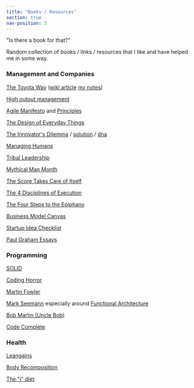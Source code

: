 ```yaml
---
title: "Books / Resources"
section: true
nav-position: 3
---
```


"Is there a book for that?"

Random collection of books / links / resources that I like and have helped me in some way.

### Management and Companies

[The Toyota Way](https://www.amazon.com/Toyota-Way-Management-Principles-Manufacturer/dp/0071392319) ([wiki article](https://en.wikipedia.org/wiki/The_Toyota_Way) [my notes](/booknotes/toyota-way-notes/))

[High output management](https://www.amazon.com/High-Output-Management-Andrew-Grove/dp/0679762884)

[Agile Manifesto](https://agilemanifesto.org/) and [Principles](https://agilemanifesto.org/principles.html)

[The Design of Everyday Things](https://en.wikipedia.org/wiki/The_Design_of_Everyday_Things)

[The Innovator's Dilemma](https://en.wikipedia.org/wiki/The_Innovator%27s_Dilemma) / [solution](https://www.amazon.com/Innovators-Solution-Creating-Sustaining-Successful/dp/1422196577) / [dna](https://www.amazon.com/Innovators-DNA-Mastering-Skills-Disruptive/dp/1491513896)

[Managing Humans](https://www.amazon.com/Managing-Humans-Humorous-Software-Engineering/dp/1430243147)

[Tribal Leadership](https://www.amazon.com/Tribal-Leadership-Leveraging-Thriving-Organization/dp/0061251321)

[Mythical Man Month](https://en.wikipedia.org/wiki/The_Mythical_Man-Month)

[The Score Takes Care of Itself](https://www.amazon.com/Score-Takes-Care-Itself-Philosophy/dp/1591843472)

[The 4 Disciplines of Execution](https://www.amazon.com/Disciplines-Execution-Achieving-Wildly-Important/dp/145162705X)

[The Four Steps to the Epiphany](https://www.amazon.com/Four-Steps-Epiphany-Steve-Blank/dp/0989200507)

[Business Model Canvas](https://en.wikipedia.org/wiki/Business_Model_Canvas)

[Startup Idea Checklist](https://www.defmacro.org/2019/03/26/startup-checklist.html)

[Paul Graham Essays](http://www.paulgraham.com/articles.html)

### Programming

[SOLID](https://en.wikipedia.org/wiki/SOLID)

[Coding Horror](https://blog.codinghorror.com/)

[Martin Fowler](https://martinfowler.com/)

[Mark Seemann](https://blog.ploeh.dk/) especially around [Functional Architecture](https://blog.ploeh.dk/2018/11/19/functional-architecture-a-definition/)

[Bob Martin (Uncle Bob)](https://blog.cleancoder.com/)

[Code Complete](https://www.amazon.com/Code-Complete-Practical-Handbook-Construction/dp/0735619670)

### Health

[Leangains](https://leangains.com/)

[Body Recomposition](https://bodyrecomposition.com/)

[The "i" diet](https://www.theidiet.com/)
